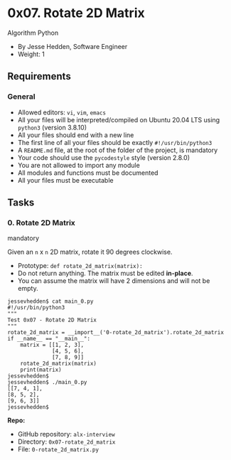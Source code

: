 0x07. Rotate 2D Matrix
======================

Algorithm Python

-   By Jesse Hedden, Software Engineer
-   Weight: 1

Requirements
------------

### General

-   Allowed editors: `vi`, `vim`, `emacs`
-   All your files will be interpreted/compiled on Ubuntu 20.04 LTS using `python3` (version 3.8.10)
-   All your files should end with a new line
-   The first line of all your files should be exactly `#!/usr/bin/python3`
-   A `README.md` file, at the root of the folder of the project, is mandatory
-   Your code should use the `pycodestyle` style (version 2.8.0)
-   You are not allowed to import any module
-   All modules and functions must be documented
-   All your files must be executable

Tasks
-----

### 0\. Rotate 2D Matrix

mandatory

Given an `n` x `n` 2D matrix, rotate it 90 degrees clockwise.

-   Prototype: `def rotate_2d_matrix(matrix):`
-   Do not return anything. The matrix must be edited **in-place**.
-   You can assume the matrix will have 2 dimensions and will not be empty.

```
jessevhedden$ cat main_0.py
#!/usr/bin/python3
"""
Test 0x07 - Rotate 2D Matrix
"""
rotate_2d_matrix = __import__('0-rotate_2d_matrix').rotate_2d_matrix
if __name__ == "__main__":
    matrix = [[1, 2, 3],
              [4, 5, 6],
              [7, 8, 9]]
    rotate_2d_matrix(matrix)
    print(matrix)
jessevhedden$
jessevhedden$ ./main_0.py
[[7, 4, 1],
[8, 5, 2],
[9, 6, 3]]
jessevhedden$
```

**Repo:**

-   GitHub repository: `alx-interview`
-   Directory: `0x07-rotate_2d_matrix`
-   File: `0-rotate_2d_matrix.py`
